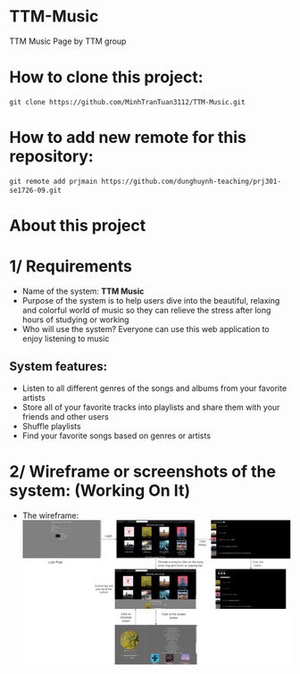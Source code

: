 # TTM-Music
TTM Music Page by TTM group
# How to clone this project:
```
git clone https://github.com/MinhTranTuan3112/TTM-Music.git
```
# How to add new remote for this repository:
```
git remote add prjmain https://github.com/dunghuynh-teaching/prj301-se1726-09.git
```
# About this project
# 1/ Requirements
- Name of the system: **TTM Music**
- Purpose of the system is to help users dive into the beautiful, relaxing and colorful world of music so they can relieve the stress after long hours of studying or working 
- Who will use the system? Everyone can use this web application to enjoy listening to music
## System features:
- Listen to all different genres of the songs and albums from your favorite artists
- Store all of your favorite tracks into playlists and share them with your friends and other users
- Shuffle playlists
- Find your favorite songs based on genres or artists

# 2/ Wireframe or screenshots of the system: (Working On It)
- The wireframe:
![](wireframe.png)
